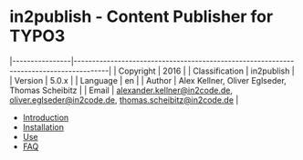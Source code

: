 # in2publish - Content Publisher for TYPO3

|----------------|---------------------------------------------------------------------------------------|
| Copyright      | 2016                                                                                  |
| Classification | in2publish                                                                            |
| Version        | 5.0.x                                                                                 |
| Language       | en                                                                                    |
| Author         | Alex Kellner, Oliver Eglseder, Thomas Scheibitz                                       |
| Email          | alexander.kellner@in2code.de, oliver.eglseder@in2code.de, thomas.scheibitz@in2code.de |

* [Introduction](Introduction.md)
* [Installation](Installation/Index.md)
* [Use](Use/Index.md)
* [FAQ](FAQ.md)
